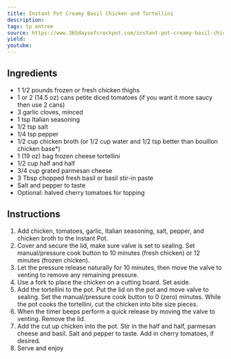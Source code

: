 ```yaml
---
title: Instant Pot Creamy Basil Chicken and Tortellini
description: 
tags: tp entree
source: https://www.365daysofcrockpot.com/instant-pot-creamy-basil-chicken-and-tortellini/
yield: 
youtube:
---
```

## Ingredients
- 1 1/2 pounds frozen or fresh chicken thighs
- 1 or 2 (14.5 oz) cans petite diced tomatoes (if you want it more saucy then use 2 cans)
- 3 garlic cloves, minced
- 1 tsp Italian seasoning
- 1/2 tsp salt
- 1/4 tsp pepper
- 1/2 cup chicken broth (or 1/2 cup water and 1/2 tsp better than bouillon chicken base*)
- 1 (19 oz) bag frozen cheese tortellini
- 1/2 cup half and half
- 3/4 cup grated parmesan cheese
- 3 Tbsp chopped fresh basil or basil stir-in paste
- Salt and pepper to taste
- Optional: halved cherry tomatoes for topping

## Instructions
1. Add chicken, tomatoes, garlic, Italian seasoning, salt, pepper, and chicken broth to the Instant Pot.
2. Cover and secure the lid, make sure valve is set to sealing. Set manual/pressure cook button to 10 minutes (fresh chicken) or 12 minutes (frozen chicken).
3. Let the pressure release naturally for 10 minutes, then move the valve to venting to remove any remaining pressure.
4. Use a fork to place the chicken on a cutting board. Set aside.
5. Add the tortellini to the pot. Put the lid on the pot and move valve to sealing. Set the manual/pressure cook button to 0 (zero) minutes. While the pot cooks the tortellini, cut the chicken into bite size pieces.
6. When the timer beeps perform a quick release by moving the valve to venting.  Remove the lid.
7. Add the cut up chicken into the pot. Stir in the half and half, parmesan cheese and basil. Salt and pepper to taste. Add in cherry tomatoes, if desired.
8. Serve and enjoy